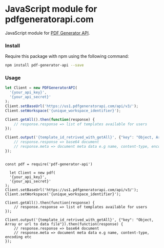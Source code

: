# JavaScript module for pdfgeneratorapi.com
JavaScript module for [PDF Generator API](https://pdfgeneratorapi.com).

### Install
Require this package with npm using the following command:
```bash
npm install pdf-generator-api --save
```


### Usage
```javascript
let Client = new PDFGeneratorAPI(
  '{your_api_key}',
  '{your_api_secret}'
);
Client.setBaseUrl('https://us1.pdfgeneratorapi.com/api/v3/');
Client.setWorkspace('{unique_workspace_identifier}');

Client.getAll().then(function(response) {
    // response.response => list of templates available for users
});

Client.output('{template_id_retrived_with_getAll}', {"key": "Object, Array or url to data file"}).then(function(response) {
    // response.response => base64 document
    // response.meta => document meta data e.g name, content-type, encoding etc
});
```
```NodeJS

const pdf = require('pdf-generator-api') 

  let Client = new pdf(
  '{your_api_key}',
  '{your_api_secret}'
);
Client.setBaseUrl('https://us1.pdfgeneratorapi.com/api/v3/');
Client.setWorkspace('{unique_workspace_identifier}');

Client.getAll().then(function(response) {
    // response.response => list of templates available for users
});

Client.output('{template_id_retrived_with_getAll}', {"key": "Object, Array or url to data file"}).then(function(response) {
    // response.response => base64 document
    // response.meta => document meta data e.g name, content-type, encoding etc
});
